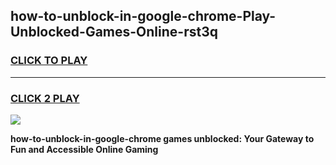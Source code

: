 
## how-to-unblock-in-google-chrome-Play-Unblocked-Games-Online-rst3q
<h3>
<a href="https://premium76.site?title=how-to-unblock-in-google-chrome&ref=25A">CLICK TO PLAY</a></h3>
<hr>

<h3>
<a href="https://premium76.site?title=how-to-unblock-in-google-chrome&ref=25A">CLICK 2 PLAY</a>
  
</h3>

<a href="https://premium76.site?title=how-to-unblock-in-google-chrome&ref=25A"><img src="https://clearcache.store/games.png"></a>


**how-to-unblock-in-google-chrome games unblocked: Your Gateway to Fun and Accessible Online Gaming**

